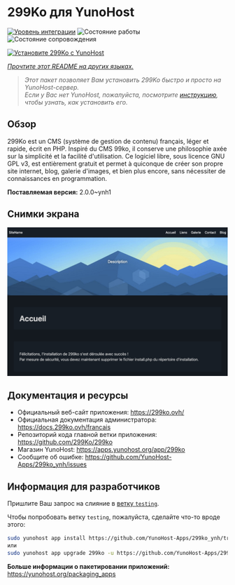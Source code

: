 <!--
Важно: этот README был автоматически сгенерирован <https://github.com/YunoHost/apps/tree/master/tools/readme_generator>
Он НЕ ДОЛЖЕН редактироваться вручную.
-->

# 299Ko для YunoHost

[![Уровень интеграции](https://apps.yunohost.org/badge/integration/299ko)](https://ci-apps.yunohost.org/ci/apps/299ko/)
![Состояние работы](https://apps.yunohost.org/badge/state/299ko)
![Состояние сопровождения](https://apps.yunohost.org/badge/maintained/299ko)

[![Установите 299Ko с YunoHost](https://install-app.yunohost.org/install-with-yunohost.svg)](https://install-app.yunohost.org/?app=299ko)

*[Прочтите этот README на других языках.](./ALL_README.md)*

> *Этот пакет позволяет Вам установить 299Ko быстро и просто на YunoHost-сервер.*  
> *Если у Вас нет YunoHost, пожалуйста, посмотрите [инструкцию](https://yunohost.org/install), чтобы узнать, как установить его.*

## Обзор

299Ko est un CMS (système de gestion de contenu) français, léger et rapide, écrit en PHP.
Inspiré du CMS 99ko, il conserve une philosophie axée sur la simplicité et la facilité d'utilisation. Ce logiciel libre, sous licence GNU GPL v3, est entièrement gratuit et permet à quiconque de créer son propre site internet, blog, galerie d'images, et bien plus encore, sans nécessiter de connaissances en programmation.

**Поставляемая версия:** 2.0.0~ynh1

## Снимки экрана

![Снимок экрана 299Ko](./doc/screenshots/screenshot.png)

## Документация и ресурсы

- Официальный веб-сайт приложения: <https://299ko.ovh/>
- Официальная документация администратора: <https://docs.299ko.ovh/francais>
- Репозиторий кода главной ветки приложения: <https://github.com/299Ko/299ko>
- Магазин YunoHost: <https://apps.yunohost.org/app/299ko>
- Сообщите об ошибке: <https://github.com/YunoHost-Apps/299ko_ynh/issues>

## Информация для разработчиков

Пришлите Ваш запрос на слияние в [ветку `testing`](https://github.com/YunoHost-Apps/299ko_ynh/tree/testing).

Чтобы попробовать ветку `testing`, пожалуйста, сделайте что-то вроде этого:

```bash
sudo yunohost app install https://github.com/YunoHost-Apps/299ko_ynh/tree/testing --debug
или
sudo yunohost app upgrade 299ko -u https://github.com/YunoHost-Apps/299ko_ynh/tree/testing --debug
```

**Больше информации о пакетировании приложений:** <https://yunohost.org/packaging_apps>
